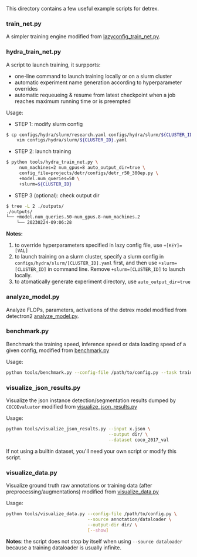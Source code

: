This directory contains a few useful example scripts for detrex.

### train_net.py

A simpler training engine modified from [lazyconfig_train_net.py](https://github.com/facebookresearch/detectron2/blob/main/tools/lazyconfig_train_net.py).


### hydra_train_net.py

A script to launch training, it surpports:

* one-line command to launch training locally or on a slurm cluster
* automatic experiment name generation according to hyperparameter overrides
* automatic requeueing & resume from latest checkpoint when a job reaches maximum running time or is preempted

Usage:

* STEP 1: modify slurm config
```bash
$ cp configs/hydra/slurm/research.yaml configs/hydra/slurm/${CLUSTER_ID}.yaml && \
    vim configs/hydra/slurm/${CLUSTER_ID}.yaml 
```

* STEP 2: launch training
```bash
$ python tools/hydra_train_net.py \
     num_machines=2 num_gpus=8 auto_output_dir=true \
     config_file=projects/detr/configs/detr_r50_300ep.py \
     +model.num_queries=50 \
     +slurm=${CLUSTER_ID}
```

* STEP 3 (optional): check output dir
```bash
$ tree -L 2 ./outputs/
./outputs/
└── +model.num_queries.50-num_gpus.8-num_machines.2
    └── 20230224-09:06:28
```

**Notes:** 

1. to override hyperparameters specified in lazy config file, use `+[KEY]=[VAL]`
2. to launch training on a slurm cluster, specify a slurm config in `configs/hydra/slurm/[CLUSTER_ID].yaml` first, and then use `+slurm=[CLUSTER_ID]` in command line. Remove `+slurm=[CLUSTER_ID]` to launch locally. 
3. to atomatically generate experiment directory, use `auto_output_dir=true`

### analyze_model.py

Analyze FLOPs, parameters, activations of the detrex model modified from detectron2 [analyze_model.py](https://github.com/facebookresearch/detectron2/blob/main/tools/analyze_model.py).


### benchmark.py

Benchmark the training speed, inference speed or data loading speed of a given config, modified from [benchmark.py](https://github.com/facebookresearch/detectron2/blob/main/tools/benchmark.py)

Usage:
```bash
python tools/benchmark.py --config-file /path/to/config.py --task train/eval/data
```

### visualize_json_results.py

Visualize the json instance detection/segmentation results dumped by `COCOEvaluator` modified from [visualize_json_results.py](https://github.com/facebookresearch/detectron2/blob/main/tools/visualize_json_results.py)

Usage:
```bash
python tools/visualize_json_results.py --input x.json \
                                       --output dir/ \
                                       --dataset coco_2017_val
```
If not using a builtin dataset, you'll need your own script or modify this script.

### visualize_data.py

Visualize ground truth raw annotations or training data (after preprocessing/augmentations) modified from [visualize_data.py](https://github.com/facebookresearch/detectron2/blob/main/tools/visualize_data.py)

Usage:
```bash
python tools/visualize_data.py --config-file /path/to/config.py \
                               --source annotation/dataloader \
                               --output-dir dir/ \
                               [--show]
```

**Notes**: the script does not stop by itself when using `--source dataloader` because a training dataloader is usually infinite.
